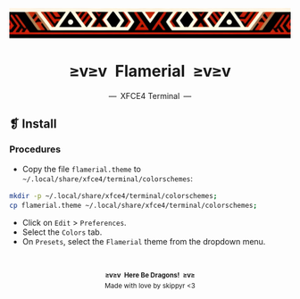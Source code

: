 <p align="center">
  <img alt="" src="../../assets/ornament.png" width="1020" />
</p>
<h1 align="center">≥v≥v&ensp;Flamerial&ensp;≥v≥v</h1>
<p align="center">—&ensp;XFCE4 Terminal&ensp;—</p>

## ❡ Install
### Procedures
- Copy the file `flamerial.theme` to `~/.local/share/xfce4/terminal/colorschemes`:

```zsh
mkdir -p ~/.local/share/xfce4/terminal/colorschemes;
cp flamerial.theme ~/.local/share/xfce4/terminal/colorschemes;
```

- Click on `Edit` > `Preferences`.
- Select the `Colors` tab.
- On `Presets`, select the `Flamerial` theme from the dropdown menu.

&ensp;
<p align="center"><sup><strong>≥v≥v&ensp;Here Be Dragons!&ensp;≥v≥</strong><br/>Made with love by skippyr <3</sup></p>
